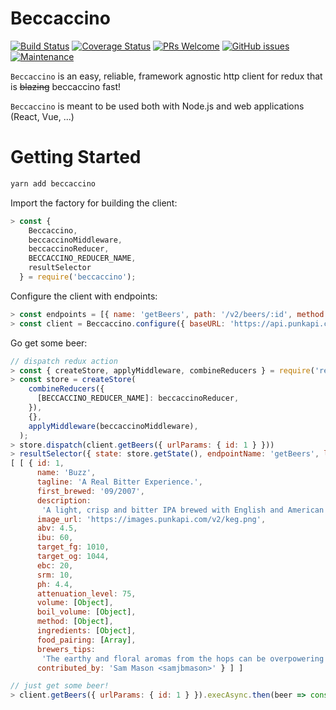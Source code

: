 # Beccaccino

[![Build Status](https://travis-ci.org/extendi/beccaccino.svg?branch=master)](https://travis-ci.org/extendi/beccaccino)
[![Coverage Status](https://coveralls.io/repos/github/extendi/beccaccino/badge.svg?branch=master)](https://coveralls.io/github/extendi/beccaccino?branch=master)
[![PRs Welcome](https://img.shields.io/badge/PRs-welcome-brightgreen.svg?style=flat-square)](http://makeapullrequest.com)
[![GitHub issues](https://img.shields.io/github/issues/extendi/beccaccino.svg)](https://GitHub.com/extendi/beccaccino/issues/)
[![Maintenance](https://img.shields.io/badge/Maintained%3F-yes-green.svg)](https://GitHub.com/extendi/beccaccino/graphs/commit-activity)

``Beccaccino`` is an easy, reliable, framework agnostic http client for redux that is ~~blazing~~ beccaccino fast!

``Beccaccino`` is meant to be used both with Node.js and web applications (React, Vue, ...) 

# Getting Started

```bash   
yarn add beccaccino
```

Import the factory for building the client:
```js
> const {
    Beccaccino,
    beccaccinoMiddleware, 
    beccaccinoReducer, 
    BECCACCINO_REDUCER_NAME, 
    resultSelector 
  } = require('beccaccino');
```

Configure the client with endpoints:
```js
> const endpoints = [{ name: 'getBeers', path: '/v2/beers/:id', method: 'get' }/*, other endpoints ...*/]
> const client = Beccaccino.configure({ baseURL: 'https://api.punkapi.com' }, endpoints);
```
 
Go get some beer:
```js
// dispatch redux action
> const { createStore, applyMiddleware, combineReducers } = require('redux');
> const store = createStore(
    combineReducers({
      [BECCACCINO_REDUCER_NAME]: beccaccinoReducer,
    }),
    {},
    applyMiddleware(beccaccinoMiddleware),
  );
> store.dispatch(client.getBeers({ urlParams: { id: 1 } }))
> resultSelector({ state: store.getState(), endpointName: 'getBeers', limit: -1})
[ [ { id: 1,
      name: 'Buzz',
      tagline: 'A Real Bitter Experience.',
      first_brewed: '09/2007',
      description:
       'A light, crisp and bitter IPA brewed with English and American hops. A small batch brewed only once.',
      image_url: 'https://images.punkapi.com/v2/keg.png',
      abv: 4.5,
      ibu: 60,
      target_fg: 1010,
      target_og: 1044,
      ebc: 20,
      srm: 10,
      ph: 4.4,
      attenuation_level: 75,
      volume: [Object],
      boil_volume: [Object],
      method: [Object],
      ingredients: [Object],
      food_pairing: [Array],
      brewers_tips:
       'The earthy and floral aromas from the hops can be overpowering. Drop a little Cascade in at the end of the boil to lift the profile with a bit of citrus.',
      contributed_by: 'Sam Mason <samjbmason>' } ] ]

// just get some beer!
> client.getBeers({ urlParams: { id: 1 } }).execAsync.then(beer => console.log('Here\'s your beer! ', beer)
```
